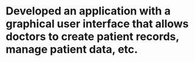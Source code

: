 # Developed an application with a graphical user interface that allows doctors to create patient records, manage patient data, etc.
 
